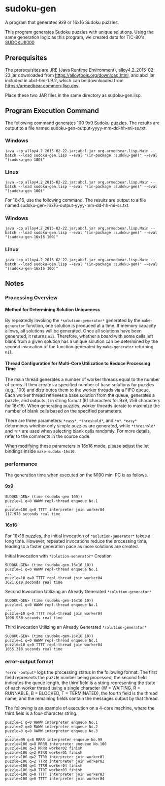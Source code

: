 # sudoku-gen
A program that generates 9x9 or 16x16 Sudoku puzzles.

This program generates Sudoku puzzles with unique solutions.
Using the same generation logic as this program, we created data for TIC-80's [SUDOKU8000](https://tic80.com/play?cart=4203)
## Prerequisites
The prerequisites are JRE (Java Runtime Environment), alloy4.2_2015-02-22.jar downloaded from https://alloytools.org/download.html, and abcl.jar included in abcl-bin-1.9.2, which can be downloaded from https://armedbear.common-lisp.dev.

Place these two JAR files in the same directory as sudoku-gen.lisp.
## Program Execution Command
The following command generates 100 9x9 Sudoku puzzles. The results are output to a file named sudoku-gen-output-yyyy-mm-dd-hh-mi-ss.txt.
### Windows
```
java -cp alloy4.2_2015-02-22.jar;abcl.jar org.armedbear.lisp.Main --batch --load sudoku-gen.lisp --eval "(in-package :sudoku-gen)" --eval "(sudoku-gen 100)"
```
### Linux
```
java -cp alloy4.2_2015-02-22.jar:abcl.jar org.armedbear.lisp.Main --batch --load sudoku-gen.lisp --eval "(in-package :sudoku-gen)" --eval "(sudoku-gen 100)"
```
For 16x16, use the following command. The results are output to a file named sudoku-gen-16x16-output-yyyy-mm-dd-hh-mi-ss.txt.
### Windows
```
java -cp alloy4.2_2015-02-22.jar;abcl.jar org.armedbear.lisp.Main --batch --load sudoku-gen.lisp --eval "(in-package :sudoku-gen)" --eval "(sudoku-gen-16x16 100)"
```
### Linux
```
java -cp alloy4.2_2015-02-22.jar;abcl.jar org.armedbear.lisp.Main --batch --load sudoku-gen.lisp --eval "(in-package :sudoku-gen)" --eval "(sudoku-gen-16x16 100)"
```
## Notes
### Processing Overview
#### Method for Determining Solution Uniqueness
By repeatedly invoking the `*solution-generator*` generated by the `make-generator` function, one solution is produced at a time. If memory capacity allows, all solutions will be generated. Once all solutions have been generated, it returns `nil`. Therefore, whether a board with some cells left blank from a given solution has a unique solution can be determined by the second invocation of the function generated by `make-generator` returning `nil`.
#### Thread Configuration for Multi-Core Utilization to Reduce Processing Time
The main thread generates a number of worker threads equal to the number of cores. It then creates a specified number of base solutions for puzzles (e.g., 100) and distributes them to the worker threads via a FIFO queue. Each worker thread retrieves a base solution from the queue, generates a puzzle, and outputs it in string format (81 characters for 9x9, 256 characters for 16x16). When generating puzzles, worker threads iterate to maximize the number of blank cells based on the specified parameters.

There are three parameters: `*easy*`, `*threshold*`, and `*n*`. `*easy*` determines whether only simple puzzles are generated, while `*threshold*` and `*n*` are used when selecting blank cells randomly. For more details, refer to the comments in the source code.

When modifying these parameters in 16x16 mode, please adjust the let bindings inside `make-sudoku-16x16`.
### performance
The generation time when executed on the N100 mini PC is as follows.
#### 9x9
```
SUDOKU-GEN> (time (sudoku-gen 100))
puzzle=1 q=0 WWWW repl-thread enqueue No.1
...
puzzle=100 q=0 TTTT interpreter join worker04
117.978 seconds real time
```
#### 16x16
For 16x16 puzzles, the initial invocation of `*solution-generator*` takes a long time. However, repeated invocations reduce the processing time, leading to a faster generation pace as more solutions are created.

Initial Invocation with `*solution-senerator*` Creation
```
SUDOKU-GEN> (time (sudoku-gen-16x16 10))
puzzle=1 q=0 WWWW repl-thread enqueue No.1
...
puzzle=10 q=0 TTTT repl-thread join worker04
3621.618 seconds real time
```
Second Invocation Utilizing an Already Generated `*solution-generator*`
```
SUDOKU-GEN> (time (sudoku-gen-16x16 10))
puzzle=1 q=0 WWWW repl-thread enqueue No.1
...
puzzle=10 q=0 TTTT repl-thread join worker04
1098.956 seconds real time
```
Third Invocation Utilizing an Already Generated `*solution-generator*`
```
SUDOKU-GEN> (time (sudoku-gen-16x16 10))
puzzle=1 q=0 WWWW repl-thread enqueue No.1
puzzle=10 q=0 TTTT repl-thread join worker04
1055.318 seconds real time
```
### error-output format
`*error-output*` logs the processing status in the following format. The first field represents the puzzle number being processed, the second field indicates the queue length, the third field is a string representing the state of each worker thread using a single character (W = WAITING, R = RUNNABLE, B = BLOCKED, T = TERMINATED), the fourth field is the thread name, and the remaining fields contain the messages output by that thread.

The following is an example of execution on a 4-core machine, where the third field is a four-character string.
```
puzzle=1 q=0 WWWW interpreter enqueue No.1
puzzle=2 q=0 RWWW interpreter enqueue No.2
puzzle=3 q=0 RWRW interpreter enqueue No.3
...
puzzle=99 q=8 RRRR interpreter enqueue No.99
puzzle=100 q=8 RRRR interpreter enqueue No.100
puzzle=100 q=3 RRRR worker02 finish
puzzle=100 q=2 RTRR worker01 finish
puzzle=100 q=2 TTRR interpreter join worker01
puzzle=100 q=2 TTRR interpreter join worker02
puzzle=100 q=1 TTRR worker04 finish
puzzle=100 q=0 TTRT worker03 finish
puzzle=100 q=0 TTTT interpreter join worker03
puzzle=100 q=0 TTTT interpreter join worker04
```
